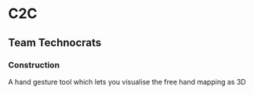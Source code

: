 # C2C
## Team Technocrats

### Construction
A hand gesture tool which lets you visualise the free hand mapping as 3D
